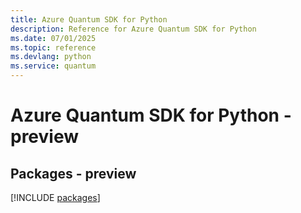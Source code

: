 ```yaml
---
title: Azure Quantum SDK for Python
description: Reference for Azure Quantum SDK for Python
ms.date: 07/01/2025
ms.topic: reference
ms.devlang: python
ms.service: quantum
---
```

# Azure Quantum SDK for Python - preview
## Packages - preview
[!INCLUDE [packages](quantum-index.md)]